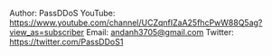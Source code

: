 Author: PassDDoS
YouTube: https://www.youtube.com/channel/UCZqnfIZaA25fhcPwW88Q5ag?view_as=subscriber
Email: andanh3705@gmail.com
Twitter: https://twitter.com/PassDDoS1

